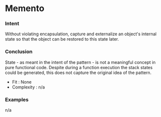 # Memento


### Intent

Without violating encapsulation, capture and externalize an object's internal state so that the object can be restored to this state later.


### Conclusion

State - as meant in the intent of the pattern - is not a meaningful concept in pure functional code. Despite during a function execution the stack states could be generated, this does not capture the original idea of the pattern. 

- Fit : None
- Complexity : n/a


### Examples

n/a
